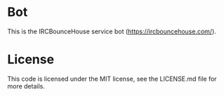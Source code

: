 # Bot
This is the IRCBounceHouse service bot (https://ircbouncehouse.com/).

# License
This code is licensed under the MIT license, see the LICENSE.md file for more details.
